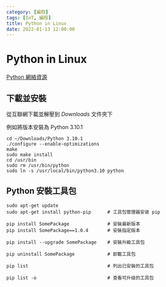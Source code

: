 ```yaml
---
category: [編程]
tags: [IoT, 編程]
title: Python in Linux
date: 2022-01-13 12:00:00
---
```


<style>
    table {
        width: 100%;
    }
</style>

# Python in Linux

[Python 網絡資源](https://www.python.org/downloads/)

## 下載並安裝

從互聯網下載並解壓到 *Downloads* 文件夾下

例如將版本安裝為 Python 3.10.1

```shell
cd ~/Downloads/Python 3.10.1
./configure --enable-optimizations
make
sudo make install
cd /usr/bin
sudo rm /usr/bin/python
sudo ln -s /usr/local/bin/python3.10 python

```
## Python 安裝工具包

```shell
sudo apt-get update
sudo apt-get install python-pip      # 工具包管理器安装 pip

pip install SomePackage              # 安裝最新版本
pip install SomePackage==1.0.4       # 安裝指定版本

pip install --upgrade SomePackage    # 安裝升級工具包

pip uninstall SomePackage            # 卸載工具包

pip list                             # 列出已安裝的工具包

pip list -o                          # 查看可升级的工具包

```
